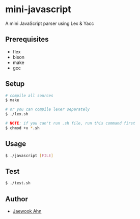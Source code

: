 # mini-javascript

A mini JavaScript parser using Lex & Yacc

## Prerequisites

- flex
- bison
- make
- gcc

## Setup

```sh
# compile all sources
$ make

# or you can compile lexer separately
$ ./lex.sh

# NOTE: if you can't run .sh file, run this command first
$ chmod +x *.sh
```

## Usage

```sh
$ ./javascript [FILE]
```

## Test

```sh
$ ./test.sh
```

## Author

- [Jaewook Ahn](https://github.com/Jaewoook)
